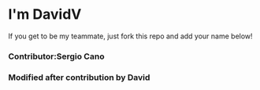 # I'm DavidV

If you get to be my teammate, just fork this repo and add your name below!

### Contributor:Sergio Cano

### Modified after contribution by David


